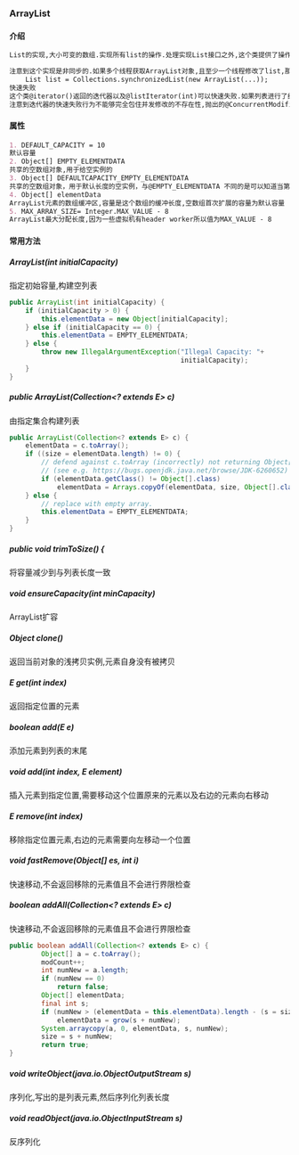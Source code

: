 ### ArrayList

#### 介绍

```markdown
List的实现,大小可变的数组.实现所有list的操作.处理实现List接口之外,这个类提供了操作数组大小的功能.其中@size @isEmpth @get @set @iterator和@listIterator运行时间为常数等级,添加操作也是常数的时间复杂度.其他操作都是线性时间复杂度.相比较LinkedList来说具有较低的常数因子.每个@ArrayList对象都有一个@capacity设置,这个是用于存储list元素的数组大小,至少要比实际数组大.当元素插入到ArrayList的时候,会自动进行扩容.一个应用在插入大量元素的时候,需要使用@ensureCapacity检查是否具有足够的容量.会降低重分配的数量.

注意到这个实现是非同步的.如果多个线程获取ArrayList对象,且至少一个线程修改了list,那么必须要使用外部同步措施.典型的实现是在一些对象上使用同步措施,这样可以将元素有序压入列表中.如果不存在这样的对象,可以使用这个列表的保证类@synchronizedList,按照如下方法定义
	List list = Collections.synchronizedList(new ArrayList(...));
快速失败
这个类@iterator()返回的迭代器以及@listIterator(int)可以快速失败.如果列表进行了结构化的修改,迭代器会抛出一个@ConcurrentModificationException异常,在并发修改的情况下,迭代器会快速失败,而非是冒险执行.
注意到迭代器的快速失败行为不能够完全包住并发修改的不存在性,抛出的@ConcurrentModificationException是尽最大努力做到的.因此,快速失败的行为仅仅用于发现bug
```

#### 属性

```markdown
1. DEFAULT_CAPACITY = 10
默认容量
2. Object[] EMPTY_ELEMENTDATA
共享的空数组对象,用于给空实例的
3. Object[] DEFAULTCAPACITY_EMPTY_ELEMENTDATA
共享的空数组对象，用于默认长度的空实例，与@EMPTY_ELEMENTDATA 不同的是可以知道当第一个元素添加的时候需要扩展多少
4. Object[] elementData
ArrayList元素的数组缓冲区,容量是这个数组的缓冲长度,空数组首次扩展的容量为默认容量
5. MAX_ARRAY_SIZE= Integer.MAX_VALUE - 8
ArrayList最大分配长度,因为一些虚拟机有header worker所以值为MAX_VALUE - 8
```

#### 常用方法

##### ArrayList(int initialCapacity)

指定初始容量,构建空列表

```java
public ArrayList(int initialCapacity) {
    if (initialCapacity > 0) {
        this.elementData = new Object[initialCapacity];
    } else if (initialCapacity == 0) {
        this.elementData = EMPTY_ELEMENTDATA;
    } else {
        throw new IllegalArgumentException("Illegal Capacity: "+
                                           initialCapacity);
    }
}
```

##### public ArrayList(Collection<? extends E> c)

由指定集合构建列表

```java
public ArrayList(Collection<? extends E> c) {
    elementData = c.toArray();
    if ((size = elementData.length) != 0) {
        // defend against c.toArray (incorrectly) not returning Object[]
        // (see e.g. https://bugs.openjdk.java.net/browse/JDK-6260652)
        if (elementData.getClass() != Object[].class)
            elementData = Arrays.copyOf(elementData, size, Object[].class);
    } else {
        // replace with empty array.
        this.elementData = EMPTY_ELEMENTDATA;
    }
}
```

##### public void trimToSize() {

将容量减少到与列表长度一致

##### void ensureCapacity(int minCapacity)

ArrayList扩容

##### Object clone()

返回当前对象的浅拷贝实例,元素自身没有被拷贝

##### E get(int index)

返回指定位置的元素

##### boolean add(E e)

添加元素到列表的末尾
##### void add(int index, E element)
插入元素到指定位置,需要移动这个位置原来的元素以及右边的元素向右移动
##### E remove(int index)
移除指定位置元素,右边的元素需要向左移动一个位置
##### void fastRemove(Object[] es, int i) 
快速移动,不会返回移除的元素值且不会进行界限检查
##### boolean addAll(Collection<? extends E> c)
快速移动,不会返回移除的元素值且不会进行界限检查
```java
public boolean addAll(Collection<? extends E> c) {
        Object[] a = c.toArray();
        modCount++;
        int numNew = a.length;
        if (numNew == 0)
            return false;
        Object[] elementData;
        final int s;
        if (numNew > (elementData = this.elementData).length - (s = size))
            elementData = grow(s + numNew);
        System.arraycopy(a, 0, elementData, s, numNew);
        size = s + numNew;
        return true;
}
```
##### void writeObject(java.io.ObjectOutputStream s)
序列化,写出的是列表元素,然后序列化列表长度
##### void readObject(java.io.ObjectInputStream s)
反序列化
